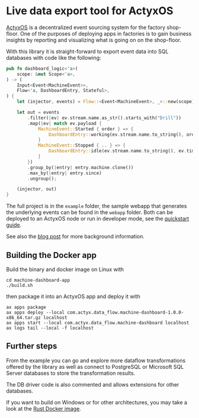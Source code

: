 # Live data export tool for ActyxOS

[ActyxOS](https://developer.actyx.com/docs/os/introduction) is a decentralized event sourcing
system for the factory shop-floor. One of the purposes of deploying apps in factories is to
gain business insights by reporting and visualizing what is going on on the shop-floor.

With this library it is straight-forward to export event data into SQL databases with code like
the following:

```rust
pub fn dashboard_logic<'a>(
    scope: &mut Scope<'a>,
) -> (
    Input<Event<MachineEvent>>,
    Flow<'a, DashboardEntry, Stateful>,
) {
    let (injector, events) = Flow::<Event<MachineEvent>, _>::new(scope);

    let out = events
        .filter(|ev| ev.stream.name.as_str().starts_with("Drill"))
        .map(|ev| match ev.payload {
            MachineEvent::Started { order } => {
                DashboardEntry::working(ev.stream.name.to_string(), order, ev.timestamp)
            }
            MachineEvent::Stopped { .. } => {
                DashboardEntry::idle(ev.stream.name.to_string(), ev.timestamp)
            }
        })
        .group_by(|entry| entry.machine.clone())
        .max_by(|entry| entry.since)
        .ungroup();

    (injector, out)
}
```

The full project is in the `example` folder, the sample webapp that generates the
underlying events can be found in the `webapp` folder. Both can be deployed to
an ActyxOS node or run in developer mode, see the [quickstart guide](https://developer.actyx.com/docs/quickstart).

See also the [blog post](http://developer.actyx.com/blog/2020/06/25/differential-dataflow) for more background information.

## Building the Docker app

Build the binary and docker image on Linux with

    cd machine-dashboard-app
    ./build.sh

then package it into an ActyxOS app and deploy it with

    ax apps package
    ax apps deploy --local com.actyx.data_flow.machine-dashboard-1.0.0-x86_64.tar.gz localhost
    ax apps start --local com.actyx.data_flow.machine-dashboard localhost
    ax logs tail --local -f localhost

## Further steps

From the example you can go and explore more dataflow transformations offered by the
library as well as connect to PostgreSQL or Microsoft SQL Server databases to store
the transformation results.

The DB driver code is also commented and allows extensions for other databases.

If you want to build on Windows or for other architectures, you may take a look at the
[Rust Docker image](https://hub.docker.com/_/rust).
